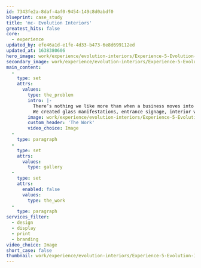 ```yaml
---
id: 7343fe2a-8daf-4af0-9454-149c8d0abdf0
blueprint: case_study
title: 'mc- Evolution Interiors'
greatest_hits: false
core:
  - experience
updated_by: efe46a1d-e1fe-4d33-b473-6e8d699112ed
updated_at: 1638380606
hero_image: work/experience/evolution-interiors/Experience-5-Evolution-Interiors-Full-Image.jpg
secondary_image: work/experience/evolution-interiors/Experience-5-Evolution-Secondary-Image.jpg
main_content:
  -
    type: set
    attrs:
      values:
        type: the_problem
        intro: |-
          There’s nothing we like more than when a business moves into a brand-spanking new office and enlists our help in adding a splash of branding to the walls. For long-term clients Evolution, we looked to make use of the sweeping blue and green logo elements, which we felt really showed off the versatility of the brand.
          We created glass manifestations, entrance signage, interior wall graphics and a meeting room table-top design, with each solution based around the concept of development, progression and moving forward. That’s Evolution.
        image: work/experience/evolution-interiors/Experience-5-Evolution-Large.jpg
        custom_header: 'The Work'
        video_choice: Image
  -
    type: paragraph
  -
    type: set
    attrs:
      values:
        type: gallery
  -
    type: set
    attrs:
      enabled: false
      values:
        type: the_work
  -
    type: paragraph
services_filter:
  - design
  - display
  - print
  - branding
video_choice: Image
short_case: false
thumbnail: work/experience/evolution-interiors/Experience-5-Evolution-Interiors-Thumbnail.jpg
---
```

